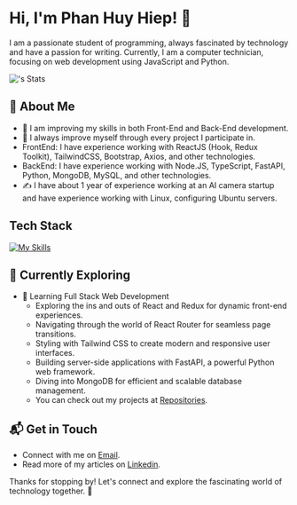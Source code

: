 # Hi, I'm Phan Huy Hiep! 👋

I am a passionate student of programming, always fascinated by technology and have a passion for writing. Currently, I am a computer technician, focusing on web development using JavaScript and Python.

![<phanhuyhiep>'s Stats](https://github-readme-stats.vercel.app/api?username=phanhuyhiep&theme=vue-dark&show_icons=true&hide_border=true&count_private=true)

## 🚀 About Me

- 🔭 I am improving my skills in both Front-End and Back-End development.
- 📝 I always improve myself through every project I participate in.
- FrontEnd: I have experience working with ReactJS (Hook, Redux Toolkit), TailwindCSS, Bootstrap, Axios, and other technologies.
- BackEnd: I have experience working with Node.JS, TypeScript, FastAPI, Python, MongoDB, MySQL, and other technologies.
- ✍️ I have about 1 year of experience working at an AI camera startup and have experience working with Linux, configuring Ubuntu servers.

## Tech Stack
[![My Skills](https://skillicons.dev/icons?i=js,ts,py,react,nodejs,fastapi,git,github,gitlab,mongodb,mysql,tailwind,linux,ubuntu)](https://skillicons.dev)

## 🌱 Currently Exploring

- 🚀 Learning Full Stack Web Development
  - Exploring the ins and outs of React and Redux for dynamic front-end experiences.
  - Navigating through the world of React Router for seamless page transitions.
  - Styling with Tailwind CSS to create modern and responsive user interfaces.
  - Building server-side applications with FastAPI, a powerful Python web framework.
  - Diving into MongoDB for efficient and scalable database management.
  - You can check out my projects at [Repositories](https://github.com/phanhuyhiep?tab=repositories).
<!--
 ## 🏆 Achievements

- 🌟 Completed Hacktoberfest 2023 - Contributed to open source projects and celebrated the spirit of collaboration.

-->
## 📬 Get in Touch

- Connect with me on [Email](mailto:hiep2003dev@gmail.com).
- Read more of my articles on [Linkedin](https://www.linkedin.com/in/hiepph25/).

Thanks for stopping by! Let's connect and explore the fascinating world of technology together. 🚀



<!--

Here are some ideas to get you started:

- 🔭 I’m currently working on ...
- 🌱 I’m currently learning ...
- 👯 I’m looking to collaborate on ...
- 🤔 I’m looking for help with ...
- 💬 Ask me about ...
- 📫 How to reach me: ...
- 😄 Pronouns: ...
- ⚡ Fun fact: ...
-->
